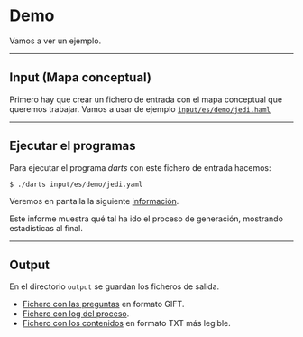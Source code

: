 
# Demo

Vamos a ver un ejemplo.

---

## Input (Mapa conceptual)

Primero hay que crear un fichero de entrada con el mapa conceptual que queremos
trabajar. Vamos a usar de ejemplo [`input/es/demo/jedi.haml`](../../../input/es/demo/jedi.haml)

---

## Ejecutar el programas

Para ejecutar el programa *darts* con este fichero de entrada hacemos:
```
$ ./darts input/es/demo/jedi.yaml
```

Veremos en pantalla la siguiente [información](./demo-log.txt).

Este informe muestra qué tal ha ido el proceso de generación, mostrando
estadísticas al final.

---

## Output

En el directorio `output` se guardan los ficheros de salida.

* [Fichero con las preguntas](./demo-gift.txt) en formato GIFT.
* [Fichero con log del proceso](./demo-log.txt).
* [Fichero con los contenidos](./demo-doc.txt) en formato TXT más legible.
